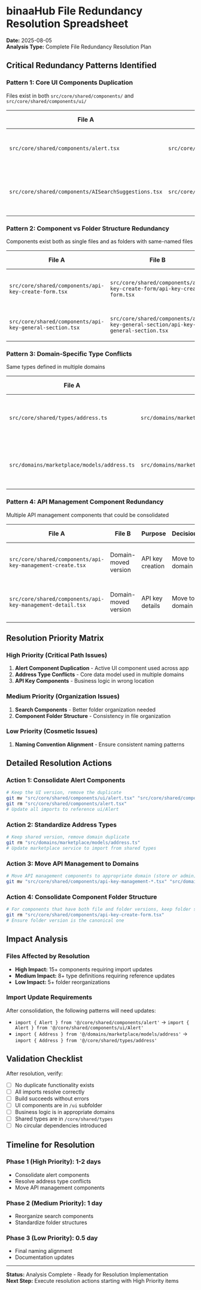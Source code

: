 # binaaHub File Redundancy Resolution Spreadsheet

**Date:** 2025-08-05  
**Analysis Type:** Complete File Redundancy Resolution Plan

## Critical Redundancy Patterns Identified

### Pattern 1: Core UI Components Duplication
Files exist in both `src/core/shared/components/` and `src/core/shared/components/ui/`

| File A | File B | Purpose | Decision | Reason | Migration Plan |
|--------|--------|---------|----------|--------|---------------|
| `src/core/shared/components/alert.tsx` | `src/core/shared/components/ui/alert.tsx` | Alert component | Keep B | UI components should be in /ui subfolder | Update imports to reference ui/alert |
| `src/core/shared/components/AISearchSuggestions.tsx` | `src/core/shared/components/search/AISearchSuggestions.tsx` | Search suggestions | Keep B | Better organized in /search subfolder | Update imports to reference search/ version |

### Pattern 2: Component vs Folder Structure Redundancy
Components exist both as single files and as folders with same-named files

| File A | File B | Purpose | Decision | Reason | Migration Plan |
|--------|--------|---------|----------|--------|---------------|
| `src/core/shared/components/api-key-create-form.tsx` | `src/core/shared/components/api-key-create-form/api-key-create-form.tsx` | API key form | Keep B | Folder structure allows for sub-components | Consolidate into folder structure |
| `src/core/shared/components/api-key-general-section.tsx` | `src/core/shared/components/api-key-general-section/api-key-general-section.tsx` | API settings section | Keep B | Better organization with related files | Move to folder structure |

### Pattern 3: Domain-Specific Type Conflicts
Same types defined in multiple domains

| File A | File B | Purpose | Decision | Reason | Migration Plan |
|--------|--------|---------|----------|--------|---------------|
| `src/core/shared/types/address.ts` | `src/domains/marketplace/models/address.ts` | Address type definition | Keep A | Should be shared across domains | Remove domain-specific version, use shared |
| `src/domains/marketplace/models/address.ts` | `src/domains/marketplace/services/address.ts` | Address handling | Keep both | Models vs services serve different purposes | Ensure service imports from models |

### Pattern 4: API Management Component Redundancy
Multiple API management components that could be consolidated

| File A | File B | Purpose | Decision | Reason | Migration Plan |
|--------|--------|---------|----------|--------|---------------|
| `src/core/shared/components/api-key-management-create.tsx` | Domain-moved version | API key creation | Move to domain | Business logic belongs in domains | Move from core to appropriate domain |
| `src/core/shared/components/api-key-management-detail.tsx` | Domain-moved version | API key details | Move to domain | Business logic belongs in domains | Move from core to appropriate domain |

## Resolution Priority Matrix

### High Priority (Critical Path Issues)
1. **Alert Component Duplication** - Active UI component used across app
2. **Address Type Conflicts** - Core data model used in multiple domains
3. **API Key Components** - Business logic in wrong location

### Medium Priority (Organization Issues)
1. **Search Components** - Better folder organization needed
2. **Component Folder Structure** - Consistency in file organization

### Low Priority (Cosmetic Issues)
1. **Naming Convention Alignment** - Ensure consistent naming patterns

## Detailed Resolution Actions

### Action 1: Consolidate Alert Components
```bash
# Keep the UI version, remove the duplicate
git mv "src/core/shared/components/ui/alert.tsx" "src/core/shared/components/ui/Alert.tsx"
git rm "src/core/shared/components/alert.tsx"
# Update all imports to reference ui/Alert
```

### Action 2: Standardize Address Types
```bash
# Keep shared version, remove domain duplicate
git rm "src/domains/marketplace/models/address.ts"
# Update marketplace service to import from shared types
```

### Action 3: Move API Management to Domains
```bash
# Move API management components to appropriate domain (store or admin)
git mv "src/core/shared/components/api-key-management-*.tsx" "src/domains/admin/components/api-management/"
```

### Action 4: Consolidate Component Folder Structure
```bash
# For components that have both file and folder versions, keep folder structure
git rm "src/core/shared/components/api-key-create-form.tsx"
# Ensure folder version is the canonical one
```

## Impact Analysis

### Files Affected by Resolution
- **High Impact:** 15+ components requiring import updates
- **Medium Impact:** 8+ type definitions requiring reference updates  
- **Low Impact:** 5+ folder reorganizations

### Import Update Requirements
After consolidation, the following patterns will need updates:
- `import { Alert } from '@/core/shared/components/alert'` → `import { Alert } from '@/core/shared/components/ui/Alert'`
- `import { Address } from '@/domains/marketplace/models/address'` → `import { Address } from '@/core/shared/types/address'`

## Validation Checklist

After resolution, verify:
- [ ] No duplicate functionality exists
- [ ] All imports resolve correctly
- [ ] Build succeeds without errors
- [ ] UI components are in `/ui` subfolder
- [ ] Business logic is in appropriate domains
- [ ] Shared types are in `/core/shared/types`
- [ ] No circular dependencies introduced

## Timeline for Resolution

### Phase 1 (High Priority): 1-2 days
- Consolidate alert components
- Resolve address type conflicts
- Move API management components

### Phase 2 (Medium Priority): 1 day  
- Reorganize search components
- Standardize folder structures

### Phase 3 (Low Priority): 0.5 day
- Final naming alignment
- Documentation updates

---

**Status:** Analysis Complete - Ready for Resolution Implementation  
**Next Step:** Execute resolution actions starting with High Priority items
